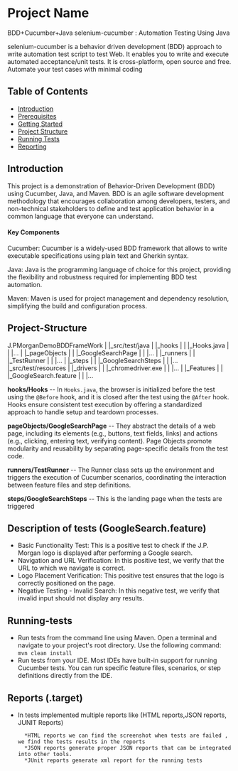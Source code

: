 # Project Name
BDD+Cucumber+Java
selenium-cucumber : Automation Testing Using Java

selenium-cucumber is a behavior driven development (BDD) approach to write automation test script to test Web. It enables you to write and execute automated acceptance/unit tests. It is cross-platform, open source and free. Automate your test cases with minimal coding

## Table of Contents

- [Introduction](#introduction)
- [Prerequisites](#prerequisites)
- [Getting Started](#getting-started)
- [Project Structure](#project-structure)
- [Running Tests](#running-tests)
- [Reporting](#reporting)


## Introduction
This project is a demonstration of Behavior-Driven Development (BDD) using Cucumber, Java, and Maven. BDD is an agile software development methodology that encourages collaboration among developers, testers, and non-technical stakeholders to define and test application behavior in a common language that everyone can understand.

#### Key Components
Cucumber: Cucumber is a widely-used BDD framework that allows to write executable specifications using plain text and Gherkin syntax.

Java: Java is the programming language of choice for this project, providing the flexibility and robustness required for implementing BDD test automation.

Maven: Maven is used for project management and dependency resolution, simplifying the build and configuration process.

## Project-Structure

J.PMorganDemoBDDFrameWork
|
|_src/test/java
|	|_hooks
|	|	|_Hooks.java
|	|	|...
|	|_pageObjects
|	|	|_GoogleSearchPage
|	|	|...
|	|_runners
|	|	|_TestRunner
|	|	|...
|	|_steps
|	|	|_GoogleSearchSteps
|	|	|...
|_src/test/resources
|	|_drivers
|	|   |_chromedriver.exe
|	|	|...
|	|_Features
|	| 	|_GoogleSearch.feature
|	|	|...

**hooks/Hooks** -- In `Hooks.java`, the browser is initialized before the test using the `@Before` hook, and it is closed after the test using the `@After` hook. Hooks ensure consistent test execution by offering a standardized approach to handle setup and teardown processes.

**pageObjects/GoogleSearchPage** --  They abstract the details of a web page, including its elements (e.g., buttons, text fields, links) and actions (e.g., clicking, entering text, verifying content).
Page Objects promote modularity and reusability by separating page-specific details from the test code.

**runners/TestRunner** -- The Runner class sets up the environment and triggers the execution of Cucumber scenarios, coordinating the interaction between feature files and step definitions.

**steps/GoogleSearchSteps** -- This is the landing page when the tests are triggered 


## Description of tests (GoogleSearch.feature)
* Basic Functionality Test: This is a positive test to check if the J.P. Morgan logo is displayed after performing a Google search.
* Navigation and URL Verification: In this positive test, we verify that the URL to which we navigate is correct.
* Logo Placement Verification: This positive test ensures that the logo is correctly positioned on the page.
* Negative Testing - Invalid Search: In this negative test, we verify that invalid input should not display any results.

## Running-tests
* Run tests from the command line using Maven. Open a terminal and navigate to your project's root directory. Use the following command:
  `mvn clean install`
* Run tests from your IDE. Most IDEs have built-in support for running Cucumber tests. You can run specific feature files, scenarios, or step definitions directly from the IDE.


## Reports (.target)
* In tests  implemented multiple reports like (HTML reports,JSON reports, JUNIT Reports)

        *HTML reports we can find the screenshot when tests are failed , we find the tests results in the reports
        *JSON reports generate proper JSON reports that can be integrated into other tools.
        *JUnit reports generate xml report for the running tests



